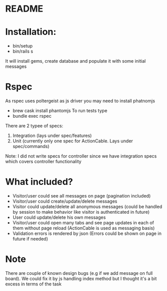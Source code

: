 # README

# Installation:
- bin/setup
- bin/rails s

It will install gems, create database and populate it with some initial messages

# Rspec
As rspec uses poltergeist as js driver you may need to install phatnomjs
- brew cask install phantomjs
To run tests type
- bundle exec rspec

There are 2 typee of specs:
1) Integration (lays under spec/features)
2) Unit (currently only one spec for ActionCable. Lays under spec/commands)

Note: I did not write specs for controller since we have integration specs which covers controller functionality

# What included?
- Visitor/user could see all messages on page (pagination included)
- Visitor/user could create/update/delete messages
- Visitor could update/delete all anonymous messages (could be handled by session to make behavior like visitor is authenticated in future)
- User could update/delete his own messages
- Visitor/user could open many tabs and see page updates in each of them without page reload (ActionCable is used as messaging basis)
- Validation errors is rendered by json (Errors could be shown on page in future if needed)

# Note
There are couple of known design bugs (e.g if we add message on full board). We could fix it by js handling index method but I thought it's a bit excess in terms of the task
